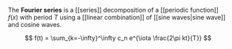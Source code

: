 The **Fourier series** is a [[series]] decomposition of a [[periodic function]] $f(x)$ with period $T$ using a [[linear combination]] of [[sine waves|sine wave]] and cosine waves. 

$$
f(t) = \sum_{k=-\infty}^\infty c_n e^{\iota \frac{2\pi kt}{T}}
$$